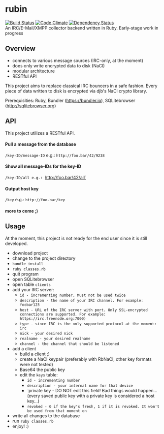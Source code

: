 # rubin
[![Build Status](https://travis-ci.org/phime42/rubin.svg)](https://travis-ci.org/phime42/rubin)
[![Code Climate](https://codeclimate.com/github/phime42/rubin/badges/gpa.svg)](https://codeclimate.com/github/phime42/rubin)
[![Dependency Status](https://gemnasium.com/phime42/rubin.svg)](https://gemnasium.com/phime42/rubin)  
An IRC/E-Mail/XMPP collector backend written in Ruby. Early-stage work in progress

## Overview
- connects to various message sources (IRC-only, at the moment)
- does only write encrypted data to disk (NaCl)
- modular architecture
- RESTful API

This project aims to replace classical IRC bouncers in a safe fashion.
Every piece of data written to disk is encrypted via djb's NaCl crypto library.

Prerequisities: Ruby, Bundler (https://bundler.io), SQLitebrowser (http://sqlitebrowser.org)

## API
This project utilizes a RESTful API.

#### Pull a message from the database
`/key-ID/message-ID`
e.g.: `http://foo.bar/42/9238`

#### Show all message-IDs for the key-ID
`/key-ID/all
e.g.: `http://foo.bar/42/all`

#### Output host key
`/key`
e.g.: `http://foo.bar/key`

#### more to come ;)


## Usage
At the moment, this project is not ready for the end user since it is still developed.

- download project
- change to the project directory
- `bundle install`
- `ruby classes.rb`
- quit program
- open SQLitebrowser
- open table `clients`
- add your IRC server:
  - `id - incrementing number. Must not be used twice`
  - `description - the name of your IRC channel. For example: foobar123`
  - `host - URL of the IRC server with port. Only SSL-encrypted connections are supported. For example: https://irc.freenode.org:7000)`
  - `type - since IRC is the only supported protocol at the moment: irc`
  - `nick - your desired nick`
  - `realname - your desired realname`
  - `channel - the channel that should be listened`
- add a client
  - build a client ;)
  - create a NaCl keypair (preferably with RbNaCl, other key formats were not tested)
  - Base64 the public key
  - edit the `keys` table:
    - `id - incrementing number`
    - `description - your internal name for that device`
    - `private key - DO NOT edit this field! Bad things would happen... (every saved public key with a private key is considered a host key...)
    - `revoked - 0 if the key's fresh, 1 if it is revoked. It won't be used from that moment on`
- write all changes to the database
- run `ruby classes.rb`
- enjoy! :)
